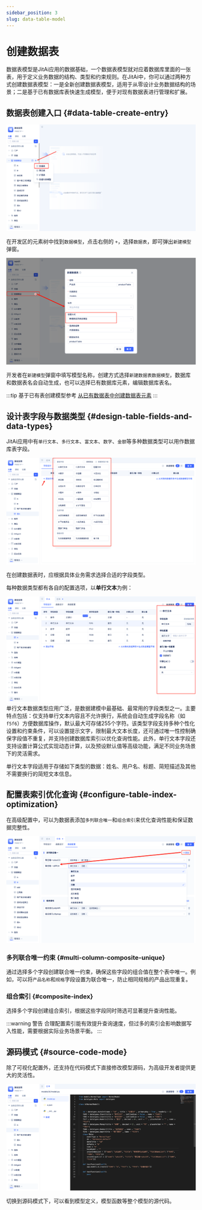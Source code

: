 ```yaml
---
sidebar_position: 3
slug: data-table-model
---
```


# 创建数据表
数据表模型是JitAi应用的数据基础，一个数据表模型就对应着数据库里面的一张表，用于定义业务数据的结构、类型和约束规则。在JitAi中，你可以通过两种方式创建数据表模型：一是全新创建数据表模型，适用于从零设计业务数据结构的场景；二是基于已有数据库表快速生成模型，便于对现有数据表进行管理和扩展。

## 数据表创建入口 {#data-table-create-entry}
![模型创建配置](./img/model-creation-configuration.png)

在开发区的元素树中找到`数据模型`，点击右侧的 `+`，选择`数据表`，即可弹出`新建模型`弹窗。

![新建数据模型](./img/create-data-model.png)

开发者在`新建模型`弹窗中填写模型名称，创建方式选择`新建数据表数据模型`，数据库和数据表名会自动生成，也可以选择已有数据库元素，编辑数据库表名。

:::tip 
基于已有表创建模型参考 [从已有数据表中创建数据表元素](./create-data-table-from-existing-tables.md)
:::
 

## 设计表字段与数据类型 {#design-table-fields-and-data-types}
JitAi应用中有`单行文本`、`多行文本`、`富文本`、`数字`、`金额`等多种数据类型可以用作数据库表字段。

![字段配置](./img/field-configuration.png)

在创建数据表时，应根据具体业务需求选择合适的字段类型。

每种数据类型都有各自的配置选项，以**单行文本**为例：

![单行文本配置](./img/single-line-text-configuration.png)
单行文本数据类型应用广泛，是数据建模中最基础、最常用的字段类型之一。主要特点包括：仅支持单行文本内容且不允许换行，系统会自动生成字段名称（如 `f5f6`）方便数据库操作，默认最大可存储255个字符。该类型字段支持多种个性化设置和约束条件，可以设置提示文字，限制最大文本长度，还可通过唯一性控制确保字段值不重复，并支持创建数据库索引以优化查询性能。此外，单行文本字段还支持设置计算公式实现动态计算，以及预设默认值等高级功能，满足不同业务场景下的灵活需求。

单行文本字段适用于存储如下类型的数据：姓名、用户名、标题、简短描述及其他不需要换行的简短文本信息。

## 配置表索引优化查询 {#configure-table-index-optimization}
在高级配置中，可以为数据表添加`多列联合唯一`和`组合索引`来优化查询性能和保证数据完整性。

![联合索引](./img/joint-index.png)
### 多列联合唯一约束 {#multi-column-composite-unique}
通过选择多个字段创建联合唯一约束，确保这些字段的组合值在整个表中唯一。例如，可以将`产品名称`和`规格`字段设置为联合唯一，防止相同规格的产品出现重复。

### 组合索引 {#composite-index}
选择多个字段创建组合索引，根据这些字段同时筛选可显著提升查询性能。

:::warning 警告
合理配置索引能有效提升查询速度，但过多的索引会影响数据写入性能，需要根据实际业务场景平衡。
:::

## 源码模式  {#source-code-mode}
除了可视化配置外，还支持在代码模式下直接修改模型源码，为高级开发者提供更大的灵活性。

![查看源码](./img/view-source-code.png)

切换到源码模式下，可以看到模型定义，模型函数等整个模型的源代码。
